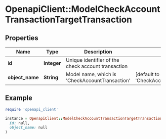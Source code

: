 # OpenapiClient::ModelCheckAccountTransactionTargetTransaction

## Properties

| Name | Type | Description | Notes |
| ---- | ---- | ----------- | ----- |
| **id** | **Integer** | Unique identifier of the check account transaction |  |
| **object_name** | **String** | Model name, which is &#39;CheckAccountTransaction&#39; | [default to &#39;CheckAccountTransaction&#39;] |

## Example

```ruby
require 'openapi_client'

instance = OpenapiClient::ModelCheckAccountTransactionTargetTransaction.new(
  id: null,
  object_name: null
)
```

